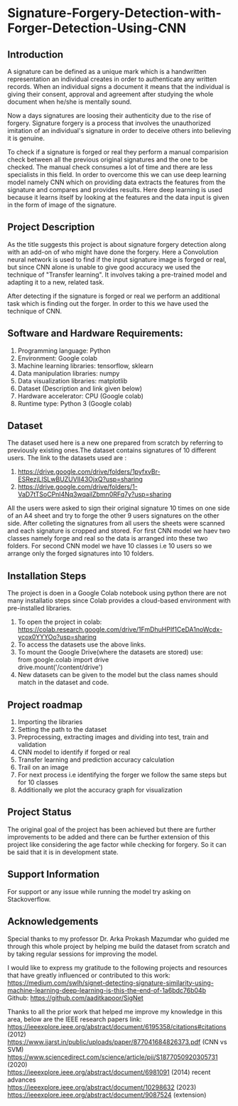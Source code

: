 # Signature-Forgery-Detection-with-Forger-Detection-Using-CNN
## Introduction
A signature can be defined as a unique mark which is a handwritten representation an individual creates in order to authenticate any written records. When an individual signs a document it means that the individual is giving their consent, approval and agreement after studying the whole document when he/she is mentally sound.

Now a days signatures are loosing their authenticity due to the rise of forgery. Signature forgery is a process that involves the unauthorized imitation of an individual's signature in order to deceive others into believing it is genuine.

To check if a signature is forged or real they perform a manual comparision check between all the previous original signatures and the one to be checked. The manual check consumes a lot of time and there are less specialists in this field. In order to overcome this we can use deep learning model namely CNN which on providing data extracts the features from the signature and compares and provides results. Here deep learning is used because it learns itself by looking at the features and the data input is given in the form of image of the signature.
## Project Description
As the title suggests this project is about signature forgery detection along with an add-on of who might have done the forgery. Here a Convolution neural network is used to find if the input signature image is forged or real, but since CNN alone is unable to give good accuracy we used the technique of "Transfer learning". It involves taking a pre-trained model and adapting it to a new, related task. 

After detecting if the signature is forged or real we perform an additional task which is finding out the forger. In order to this we have used the technique of CNN.

## Software and Hardware Requirements: 
1. Programming language: Python
2. Environment: Google colab
3. Machine learning libraries: tensorflow, sklearn 
4. Data manipulation libraries: numpy
5. Data visualization libraries: matplotlib
6. Dataset (Description and link given below)
7. Hardware accelerator: CPU (Google colab)
8. Runtime type: Python 3 (Google colab)

## Dataset
The dataset used here is a new one prepared from scratch by referring to previously existing ones.The dataset contains signatures of 10 different users. The link to the datasets used are :
1. https://drive.google.com/drive/folders/1pyfxvBr-ESRezjLlSLwBUZUVlI43OjxQ?usp=sharing
2. https://drive.google.com/drive/folders/1-VaD7tTSoCPnl4Nq3wqailZbmn0RFq7y?usp=sharing

All the users were asked to sign their original signature 10 times on one side of an A4 sheet and try to forge the other 9 users signatures on the other side. After colleting the signatures from all users the sheets were scanned and each signature is cropped and stored.
For first CNN model we haev two classes namely forge and real so the data is arranged into these two folders.
For second CNN model we have 10 classes i.e 10 users so we arrange only the forged signatures into 10 folders.  

## Installation Steps
The project is doen in a Google Colab notebook using python there are not many installatio steps since Colab provides a cloud-based environment with pre-installed libraries. 
1. To open the project in colab:
https://colab.research.google.com/drive/1FmDhuHPIf1CeDA1noWcdx-ycox0YYYOo?usp=sharing
2. To access the datasets use the above links.
3. To mount the Google Drive(where the datasets are stored) use:<br>
from google.colab import drive<br>
drive.mount('/content/drive')<br>
5. New datasets can be given to the model but the class names should match in the dataset and code.

## Project roadmap
1. Importing the libraries
2. Setting the path to the dataset
3. Preprocessing, extracting images and dividing into test, train and validation
4. CNN model to identify if forged or real
5. Transfer learning and prediction accuracy calculation
6. Trail on an image
7. For next process i.e identifying the forger we follow the same steps but for 10 classes
8. Additionally we plot the accuracy graph for visualization

## Project Status
The original goal of the project has been achieved but there are further improvements to be added and there can be further extension of this project like considering the age factor while checking for forgery. So it can be said that it is in development state.

## Support Information
For support or any issue while running the model try asking on Stackoverflow.

## Acknowledgements
Special thanks to my professor Dr. Arka Prokash Mazumdar who guided me through this whole project by helping me build the dataset from scratch and by taking regular sessions for improving the model.

I would like to express my gratitude to the following projects and resources that have greatly influenced or contributed to this work:<br>
https://medium.com/swlh/signet-detecting-signature-similarity-using-machine-learning-deep-learning-is-this-the-end-of-1a6bdc76b04b<br>
Github: https://github.com/aaditkapoor/SigNet

Thanks to all the prior work that helped me improve my knowledge in this area, below are the IEEE research papers link:<br>
https://ieeexplore.ieee.org/abstract/document/6195358/citations#citations   (2012)<br>
https://www.ijarst.in/public/uploads/paper/877041684826373.pdf  (CNN vs SVM)<br>
https://www.sciencedirect.com/science/article/pii/S1877050920305731 (2020)<br>
https://ieeexplore.ieee.org/abstract/document/6981091 (2014) recent advances<br>
https://ieeexplore.ieee.org/abstract/document/10298632 (2023)<br>
https://ieeexplore.ieee.org/abstract/document/9087524 (extension)<br>









